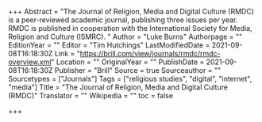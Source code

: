 +++
Abstract = "The Journal of Religion, Media and Digital Culture (RMDC) is a peer-reviewed academic journal, publishing three issues per year. RMDC is published in cooperation with the International Society for Media, Religion and Culture (ISMRC). "
Author = "Luke Burns"
Authorpage = ""
EditionYear = ""
Editor = "Tim Hutchings"
LastModifiedDate = 2021-09-08T16:18:30Z
Link = "https://brill.com/view/journals/rmdc/rmdc-overview.xml"
Location = ""
OriginalYear = ""
PublishDate = 2021-09-08T16:18:30Z
Publisher = "Brill"
Source = true
Sourceauthor = ""
Sourcetypes = ["Journals"]
Tags = ["religious studies", "digital", "internet", "media"]
Title = "The Journal of Religion, Media and Digital Culture (RMDC)"
Translator = ""
Wikipedia = ""
toc = false

+++
